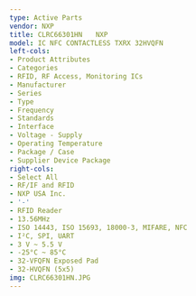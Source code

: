 ```yaml
---
type: Active Parts
vendor: NXP
title: CLRC66301HN　　NXP
model: IC NFC CONTACTLESS TXRX 32HVQFN
left-cols:
- Product Attributes
- Categories
- RFID, RF Access, Monitoring ICs
- Manufacturer
- Series
- Type
- Frequency
- Standards
- Interface
- Voltage - Supply
- Operating Temperature
- Package / Case
- Supplier Device Package
right-cols:
- Select All
- RF/IF and RFID
- NXP USA Inc.
- '-'
- RFID Reader
- 13.56MHz
- ISO 14443, ISO 15693, 18000-3, MIFARE, NFC
- I²C, SPI, UART
- 3 V ~ 5.5 V
- -25°C ~ 85°C
- 32-VFQFN Exposed Pad
- 32-HVQFN (5x5)
img: CLRC66301HN.JPG
---
```

